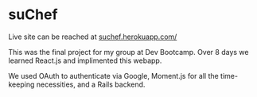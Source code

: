 # suChef

Live site can be reached at [suchef.herokuapp.com/](https://suchef.herokuapp.com/)

This was the final project for my group at Dev Bootcamp. Over 8 days we learned React.js and implimented this webapp.

We used OAuth to authenticate via Google, Moment.js for all the time-keeping necessities, and a Rails backend.
